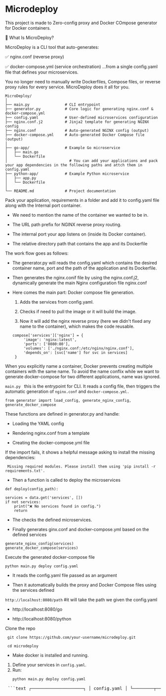# Microdeploy
This project is made to Zero-config proxy  and Docker COmpose generator for Docker containers.

🚀 What Is MicroDeploy?

MicroDeploy is a CLI tool that auto-generates:

✅ nginx.conf (reverse proxy)

✅ docker-compose.yml (service orchestration)
…from a single config.yaml file that defines your microservices.

You no longer need to manually write Dockerfiles, Compose files, or reverse proxy rules for every service.
MicroDeploy does it all for you.

```plaintext
MicroDeploy/
│
├── main.py                # CLI entrypoint
├── generator.py           # Core logic for generating nginx.conf & docker-compose.yml
├── config.yaml            # User-defined microservices configuration
├── nginx.conf.j2          # Jinja2 template for generating NGINX config
├── nginx.conf             # Auto-generated NGINX config (output)
├── docker-compose.yml     # Auto-generated Docker Compose file (output)
│
├── go-app/                # Example Go microservice
│   ├── main.go
│   └── Dockerfile    
│                            # You can add your applications and pack your app dependencies in the following paths and attch them in config.yaml 
├── python-app/            # Example Python microservice
│   ├── app.py
│   └── Dockerfile
│
└── README.md              # Project documentation
```

Pack your application, requirements in a folder and add it to config.yaml file along with the Internal port container.

- We need to mention the name of the container we wanted to be in.

- The URL path prefix for NGINX reverse proxy routing.

- The internal port your app listens on (inside its Docker container).

- The relative directory path that contains the app and its Dockerfile

The work flow goes as follows:

- The generator.py will reads the config.yaml which contains the desired container name, port and the path of the application and its Dockerfile.

- Then generates the nginx.conif file by using the nginx.conf.j2, dynamically generate the main Nginx configuration file nginx.conf

- Here comes the main part: Docker compose file generation.
  1. Adds the services from config.yaml.

  2. Checks if need to pull the image or it will build the image.

   3. Now it will add the nginx reverse proxy (here we didn't fixed any name to the container), which makes the code reusable.

   ```
   compose['services']['nginx'] = {
        'image': 'nginx:latest',
        'ports': ['8080:80'],
        'volumes': ['./nginx.conf:/etc/nginx/nginx.conf'],
        'depends_on': [svc['name'] for svc in services]
    }

    ``` 
 When you explicitly name a container, Docker prevents creating multiple containers with the same name. To avoid the name conflix while we want to generate docker-compose for two different applications, name was ignored.

```main.py ``` this is the entrypoint for CLI. It reads a config file, then triggers the automatic generation of ```nginx.conf``` and ```docker-compose.yml.```

```
from generator import load_config, generate_nginx_config, generate_docker_compose
```

These functions are defined in generator.py and handle: 

- Loading the YAML config

- Rendering nginx.conf from a template

- Creating the docker-compose.yml file

If the import fails, it shows a helpful message asking to install the missing dependencies:

```
 Missing required modules. Please install them using 'pip install -r requirements.txt'.

``` 

- Then a function is called to deploy the microservices
```
def deploy(config_path):
```

```
services = data.get('services', [])
if not services:
    print("❌ No services found in config.")
    return
```
- The checks the defined microservices.

- Finally generates ginx.conf and docker-compose.yml based on the defined services

```
generate_nginx_config(services)
generate_docker_compose(services)
```

Execute the generated docker-compose file

```
python main.py deploy config.yaml
 ```
- It reads the config.yaml file passed as an argument

- Then it automatically builds the proxy and Docker Compose files using the services defined

``` http://localhost:8080/path ```    #it will take the path we given the config.yaml

- http://localhost:8080/go

- http://localhost:8080/python   

Clone the repo 

```
 git clone https://github.com/your-username/microdeploy.git

 cd microdeploy

 ```

 - Make docker is installed and running.

 1. Define your services in `config.yaml`.
2. Run:
   ```bash
   python main.py deploy config.yaml

   
  <pre> ```text ┌────────────────────┐ │ config.yaml │ └────────┬───────────┘ │ ▼ ┌─────────────┐ │ main.py │ ← CLI └─────┬───────┘ ▼ ┌──────────────┐ │ generator.py │ └─────┬────────┘ ▼ ┌────────────────────┐ │ nginx.conf.j2 │ ← Jinja2 Template └────────┬───────────┘ ▼ ┌──────────────┐ │ nginx.conf │ ← Output └──────────────┘ ┌────────────────────┐ │ docker-compose.yml │ ← Output └────────────────────┘ ``` </pre>
